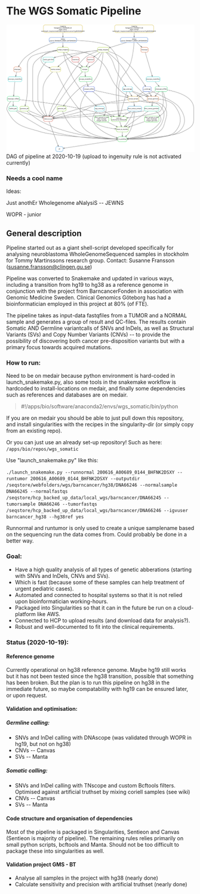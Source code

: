 # The WGS Somatic Pipeline

![](dag.svg)
DAG of pipeline at 2020-10-19 (upload to ingenuity rule is not activated currently)

### Needs a cool name

Ideas:

Just anothEr Wholegenome aNalysiS -- JEWNS

WOPR - junior


## General description 

Pipeline started out as a giant shell-script developed specifically for analysing neuroblastoma WholeGenomeSequenced samples in stockholm for Tommy Martinssons research group. Contact: Susanne Fransson (susanne.fransson@clingen.gu.se)

Pipeline was converted to Snakemake and updated in various ways, including a transition from hg19 to hg38 as a reference genome in conjunction with the project from BarncancerFonden in association with Genomic Medicine Sweden. Clinical Genomics Göteborg has had a bioinformatician employed in this project at 80% (of FTE).

The pipeline takes as input-data fastqfiles from a TUMOR and a NORMAL sample and generates a group of result and QC-files. The results contain Somatic AND Germline variantcalls of SNVs and InDels, as well as Structural Variants (SVs) and Copy Number Variants (CNVs) -- to provide the possibility of discovering both cancer pre-disposition variants but with a primary focus towards acquired mutations. 

### How to run:

Need to be on medair because python environment is hard-coded in launch_snakemake.py, also some tools in the snakemake workflow is hardcoded to install-locations on medair, and finally some dependencies such as references and databases are on medair.

> \#!/apps/bio/software/anaconda2/envs/wgs_somatic/bin/python

If you are on medair you should be able to just pull down this repository, and install singularities with the recipes in the singularity-dir (or simply copy from an existing repo).

Or you can just use an already set-up repository! Such as here:
`/apps/bio/repos/wgs_somatic`

Use "launch_snakemake.py" like this:

`./launch_snakemake.py --runnormal 200616_A00689_0144_BHFNK2DSXY --runtumor 200616_A00689_0144_BHFNK2DSXY --outputdir /seqstore/webfolders/wgs/barncancer/hg38/DNA66246 --normalsample DNA66245 --normalfastqs /seqstore/hcp_backed_up_data/local_wgs/barncancer/DNA66245 --tumorsample DNA66246 --tumorfastqs /seqstore/hcp_backed_up_data/local_wgs/barncancer/DNA66246 --igvuser barncancer_hg38 --hg38ref yes`

Runnormal and runtumor is only used to create a unique samplename based on the sequencing run the data comes from. Could probably be done in a better way.

### Goal:


* Have a high quality analysis of all types of genetic abberations (starting with SNVs and InDels, CNVs and SVs). 
* Which is fast (because some of these samples can help treatment of urgent pediatric cases). 
* Automated and connected to hospital systems so that it is not relied upon bioinformatician working-hours.
* Packaged into Singularities so that it can in the future be run on a cloud-platform like AWS.
* Connected to HCP to upload results (and download data for analysis?).
* Robust and well-documented to fit into the clinical requirements.


### Status (2020-10-19):

#### Reference genome

Currently operational on hg38 reference genome. Maybe hg19 still works but it has not been tested since the hg38 transition, possible that something has been broken. But the plan is to run this pipeline on hg38 in the immediate future, so maybe compatability with hg19 can be ensured later, or upon request.

#### Validation and optimisation:

##### Germline calling:
* SNVs and InDel calling with DNAscope (was validated through WOPR in hg19, but not on hg38)
* CNVs -- Canvas 
* SVs -- Manta


##### Somatic calling:
* SNVs and InDel calling with TNscope and custom Bcftools filters. Optimised against artificial truthset by mixing coriell samples (see wiki)
* CNVs -- Canvas
* SVs -- Manta

#### Code structure and organisation of dependencies

Most of the pipeline is packaged in Singularities, Sentieon and Canvas (Sentieon is majority of pipeline).
The remaining rules relies primarily on small python scripts, bcftools and Manta. Should not be too difficult to package these into singularities as well.

#### Validation project GMS - BT

* Analyse all samples in the project with hg38 (nearly done)
* Calculate sensitivity and precision with artificial truthset (nearly done)



